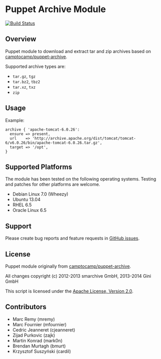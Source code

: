 Puppet Archive Module
=====================

[![Build Status](https://secure.travis-ci.org/wavesoftware/puppet-archive.png)](http://travis-ci.org/wavesoftware/puppet-archive)

Overview
--------

Puppet module to download and extract tar and zip archives based on [camptocamp/puppet-archive](https://github.com/camptocamp/puppet-archive).

Supported archive types are:

- `tar.gz`, `tgz`
- `tar.bz2`, `tbz2`
- `tar.xz`, `txz`
- `zip`


Usage
-----

Example:

    archive { 'apache-tomcat-6.0.26':
      ensure => present,
      url    => 'http://archive.apache.org/dist/tomcat/tomcat-6/v6.0.26/bin/apache-tomcat-6.0.26.tar.gz',
      target => '/opt',
    }


Supported Platforms
-------------------

The module has been tested on the following operating systems. Testing and patches for other platforms are welcome.

* Debian Linux 7.0 (Wheezy)
* Ubuntu 13.04
* RHEL 6.5
* Oracle Linux 6.5


Support
-------

Please create bug reports and feature requests in [GitHub issues](https://github.com/gini/puppet-archive/issues).


License
-------

Puppet module originally from [camptocamp/puppet-archive](https://github.com/camptocamp/puppet-archive).

All changes copyright (c) 2012-2013 smarchive GmbH, 2013-2014 Gini GmbH

This script is licensed under the [Apache License, Version 2.0](http://www.apache.org/licenses/LICENSE-2.0.html).


Contributors
------------

* Marc Remy (mremy)
* Marc Fournier (mfournier)
* Cedric Jeanneret (cjeanneret)
* Zijad Purkovic (zajk)
* Martin Konrad (mark0n)
* Brendan Murtagh (bmurt)
* Krzysztof Suszyński (cardil)
